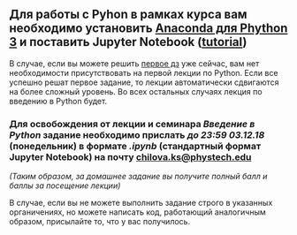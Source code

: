 ## Для работы с Pyhon в рамках курса вам необходимо установить [Anaconda для Phython 3](https://www.anaconda.com/download/) и поставить Jupyter Notebook ([tutorial](http://jupyter.org/install))

В случае, если вы можете решить [первое дз](https://github.com/ksmipt/ML-course/blob/master/Python/1st_homework_Python.pdf) уже сейчас, вам нет необходимости присутствовать на первой лекции по Python. Если все успешно решат первое задание, то лекции автоматически сдвигаются на более сложный уровень. Во всех остальных случаях лекция по введению в Python будет. 

### Для освобождения от лекции и семинара *Введение в Python* задание необходимо прислать *до 23:59 03.12.18* (понедельник) в формате *.ipynb*  (стандартный формат Jupyter Notebook) на почту chilova.ks@phystech.edu 
*(Таким образом, за домашнее задание вы получите полный балл и баллы за посещение лекции)* 

В случае, если вы не можете выполнить задание строго в указанных органичениях, но можете написать код, работающий аналогичным образом, присылайте то, что у вас получилось. 
